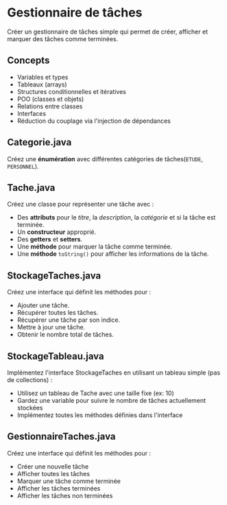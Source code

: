 # Gestionnaire de tâches
Créer un gestionnaire de tâches simple qui permet de créer, afficher et marquer des tâches comme terminées.

## Concepts
- Variables et types
- Tableaux (arrays)
- Structures conditionnelles et itératives
- POO (classes et objets)
- Relations entre classes
- Interfaces
- Réduction du couplage via l'injection de dépendances

## Categorie.java
Créez une __énumération__ avec différentes catégories de tâches(`ETUDE`, `PERSONNEL`).

## Tache.java
Créez une classe pour représenter une tâche avec :

- Des __attributs__ pour le _titre_, la _description_, la _catégorie_ et si la tâche est terminée.
- Un __constructeur__ approprié.
- Des __getters__ et __setters__.
- Une __méthode__ pour marquer la tâche comme terminée.
- Une __méthode__ `toString()` pour afficher les informations de la tâche.

## StockageTaches.java
Créez une interface qui définit les méthodes pour :

- Ajouter une tâche.
- Récupérer toutes les tâches.
- Récupérer une tâche par son indice.
- Mettre à jour une tâche.
- Obtenir le nombre total de tâches.

## StockageTableau.java
Implémentez l'interface StockageTaches en utilisant un tableau simple (pas de collections) :

- Utilisez un tableau de Tache avec une taille fixe (ex: 10)
- Gardez une variable pour suivre le nombre de tâches actuellement stockées
- Implémentez toutes les méthodes définies dans l'interface

## GestionnaireTaches.java
Créez une interface qui définit les méthodes pour :

- Créer une nouvelle tâche
- Afficher toutes les tâches
- Marquer une tâche comme terminée
- Afficher les tâches terminées
- Afficher les tâches non terminées
